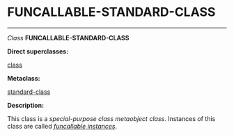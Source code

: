 FUNCALLABLE-STANDARD-CLASS
==========================

------------------------------------------------------------------------

*Class* **FUNCALLABLE-STANDARD-CLASS**

**Direct superclasses:**

[class](/docs/meta-object-protocol/class-class)

**Metaclass:**

[standard-class](/docs/meta-object-protocol/class-standard-class)

**Description:**

This class is a *special-purpose class metaobject class*. Instances of this class are called [*funcallable instances*](/docs/meta-object-protocol/funcallable-instances).
